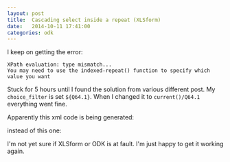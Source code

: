 ```yaml
---
layout: post
title:  Cascading select inside a repeat (XLSform)
date:   2014-10-11 17:41:00
categories: odk
---
```

I keep on getting the error:

    XPath evaluation: type mismatch...
    You may need to use the indexed-repeat() function to specify which value you want

Stuck for 5 hours until I found the solution from various different post.
My `choice_filter` is set `${Q64.1}`. When I changed it to `current()/Q64.1` everything went fine.

Apparently this xml code is being generated:
    <itemset nodeset="instance('food_item')/root/item[food_category= /uct_form/S8/T11/Q64.1 ]">

instead of this one:
    <itemset nodeset="instance('food_item')/root/item[food_category=current()/Q64.1]">

I'm not yet sure if XLSform or ODK is at fault. I'm just happy to get it working again.
